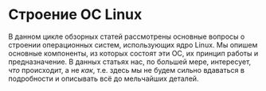 # Строение ОС Linux

В данном цикле обзорных статей рассмотрены основные вопросы о строении операционных систем, использующих ядро Linux. Мы опишем основные компоненты, из которых состоят эти ОС, их принцип работы и предназначение. В данных статьях нас, по б*о*льшей мере, интересует, *что* происходит, а не *как*, т.е. здесь мы не будем сильно вдаваться в подробности и описывать всё до мельчайших деталей.
